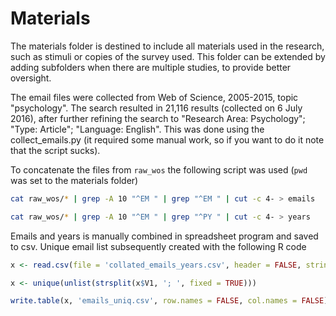 # Materials

The materials folder is destined to include all materials used in the research, such as stimuli or copies of the survey used. This folder can be extended by adding subfolders when there are multiple studies, to provide better oversight. 

The email files were collected from Web of Science, 2005-2015, topic "psychology". The search resulted in 21,116 results (collected on 6 July 2016), after further refining the search to "Research Area: Psychology"; "Type: Article"; "Language: English". This was done using the collect_emails.py (it required some manual work, so if you want to do it note that the script sucks).

To concatenate the files from `raw_wos` the following script was used (`pwd` was set to the materials folder)

```bash
cat raw_wos/* | grep -A 10 "^EM " | grep "^EM " | cut -c 4- > emails

cat raw_wos/* | grep -A 10 "^EM " | grep "^PY " | cut -c 4- > years
```

Emails and years is manually combined in spreadsheet program and saved to csv. Unique email list subsequently created with the following R code

```R
x <- read.csv(file = 'collated_emails_years.csv', header = FALSE, stringsAsFactors = FALSE)

x <- unique(unlist(strsplit(x$V1, '; ', fixed = TRUE)))

write.table(x, 'emails_uniq.csv', row.names = FALSE, col.names = FALSE)
```